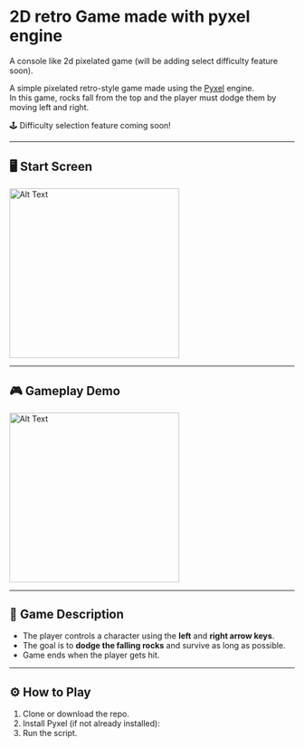 # 2D retro Game made with pyxel engine
A console like 2d pixelated game 
(will be adding select difficulty feature soon).

A simple pixelated retro-style game made using the [Pyxel](https://github.com/kitao/pyxel) engine.  
In this game, rocks fall from the top and the player must dodge them by moving left and right.  

🕹️ Difficulty selection feature coming soon!

---

## 🖥️ Start Screen

<img src=".idea/.img/window.png" alt="Alt Text" width="300" />

---

## 🎮 Gameplay Demo

<img src=".idea/.img/ingame.png" alt="Alt Text" width="300" />

---

## 🧠 Game Description

- The player controls a character using the **left** and **right arrow keys**.
- The goal is to **dodge the falling rocks** and survive as long as possible.
- Game ends when the player gets hit.

---

## ⚙️ How to Play

1. Clone or download the repo.
2. Install Pyxel (if not already installed):
3. Run the script.
